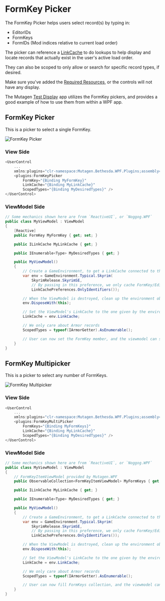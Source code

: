 # FormKey Picker
The FormKey Picker helps users select record(s) by typing in:

- EditorIDs
- FormKeys
- FormIDs (Mod indices relative to current load order)

The picker can reference a [LinkCache](../linkcache/index.md) to do lookups to help display and locate records that actually exist in the user's active load order.

They can also be scoped to only allow or search for specific record types, if desired.

Make sure you've added the [Required Resources](Adding-Required-Resources.md), or the controls will not have any display.

The Mutagen [Test Display](https://github.com/Mutagen-Modding/Mutagen/tree/release/Mutagen.Bethesda.WPF.TestDisplay) app utilizes the FormKey pickers, and provides a good example of how to use them from within a WPF app.

## FormKey Picker
This is a picker to select a single FormKey.

![FormKey Picker](https://i.imgur.com/gtlg5Md.gif)

### View Side
```cs
<UserControl
    ...
    xmlns:plugins="clr-namespace:Mutagen.Bethesda.WPF.Plugins;assembly=Mutagen.Bethesda.WPF" >
    <plugins:FormKeyPicker 
        FormKey="{Binding MyFormKey}"
        LinkCache="{Binding MyLinkCache}"
        ScopedTypes="{Binding MyDesiredTypes}" />
</UserControl>
```

### ViewModel Side
```cs
// Some mechanics shown here are from `ReactiveUI`, or `Noggog.WPF`
public class MyViewModel : ViewModel
{
    [Reactive]
    public FormKey MyFormKey { get; set; }

    public ILinkCache MyLinkCache { get; }

    public IEnumerable<Type> MyDesiredTypes { get; }

    public MyViewModel()
    {
        // Create a GameEnvironment, to get a LinkCache connected to the current users' setup
        var env = GameEnvironment.Typical.Skyrim(
            SkyrimRelease.SkyrimSE, 
            // By passing in this preference, we only cache FormKey/EditorID info, keeping memory usage down
            LinkCachePreferences.OnlyIdentifiers());

        // When the ViewModel is destroyed, clean up the environment object.  Good practice
        env.DisposeWith(this);

        // Set the ViewModel's LinkCache to the one given by the environment
        LinkCache = env.LinkCache;

        // We only care about Armor records
        ScopedTypes = typeof(IArmorGetter).AsEnumerable();

        // User can now set the FormKey member, and the viewmodel can see the results
    }
}
```

## FormKey Multipicker
This is a picker to select any number of FormKeys.

![FormKey Multipicker](https://i.imgur.com/PlVXxu5.gif)

### View Side
```cs
<UserControl
    ...
    xmlns:plugins="clr-namespace:Mutagen.Bethesda.WPF.Plugins;assembly=Mutagen.Bethesda.WPF" >
    <plugins:FormKeyMultiPicker
        FormKeys="{Binding MyFormKeys}"
        LinkCache="{Binding MyLinkCache}"
        ScopedTypes="{Binding MyDesiredTypes}" />
</UserControl>
```

### ViewModel Side
```cs
// Some mechanics shown here are from `ReactiveUI`, or `Noggog.WPF`
public class MyViewModel : ViewModel
{
    // FormKeyItemViewModel provided by Mutagen.WPF
    public ObservableCollection<FormKeyItemViewModel> MyFormKeys { get; } = new();

    public ILinkCache MyLinkCache { get; }

    public IEnumerable<Type> MyDesiredTypes { get; }

    public MyViewModel()
    {
        // Create a GameEnvironment, to get a LinkCache connected to the current users' setup
        var env = GameEnvironment.Typical.Skyrim(
            SkyrimRelease.SkyrimSE, 
            // By passing in this preference, we only cache FormKey/EditorID info, keeping memory usage down
            LinkCachePreferences.OnlyIdentifiers());

        // When the ViewModel is destroyed, clean up the environment object.  Good practice
        env.DisposeWith(this);

        // Set the ViewModel's LinkCache to the one given by the environment
        LinkCache = env.LinkCache;

        // We only care about Armor records
        ScopedTypes = typeof(IArmorGetter).AsEnumerable();

        // User can now fill FormKeys collection, and the viewmodel can see the results
    }
}
```
